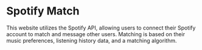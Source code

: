 # Spotify Match

This website utilizes the Spotify API, allowing users to connect their Spotify account to match and message other users.
Matching is based on their music preferences, listening history data, and a matching algorithm.
